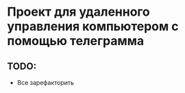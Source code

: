 # Проект для удаленного управления компьютером с помощью телеграмма
## TODO:
<ul>
  <li>Все зарефакторить</li>
</ul>
